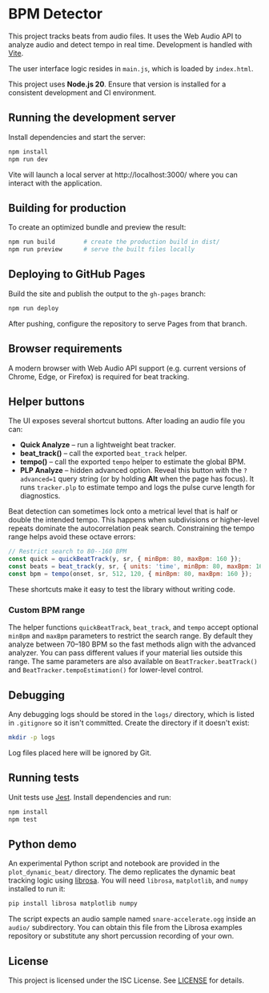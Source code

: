 # BPM Detector

This project tracks beats from audio files. It uses the Web Audio API to analyze audio and detect tempo in real time. Development is handled with [Vite](https://vitejs.dev/).

The user interface logic resides in `main.js`, which is loaded by `index.html`.

This project uses **Node.js 20**. Ensure that version is installed for a
consistent development and CI environment.

## Running the development server

Install dependencies and start the server:

```sh
npm install
npm run dev
```

Vite will launch a local server at http://localhost:3000/ where you can interact with the application.

## Building for production

To create an optimized bundle and preview the result:

```sh
npm run build        # create the production build in dist/
npm run preview      # serve the built files locally
```

## Deploying to GitHub Pages

Build the site and publish the output to the `gh-pages` branch:

```sh
npm run deploy
```

After pushing, configure the repository to serve Pages from that branch.

## Browser requirements

A modern browser with Web Audio API support (e.g. current versions of Chrome, Edge, or Firefox) is required for beat tracking.

## Helper buttons

The UI exposes several shortcut buttons. After loading an audio file you can:

- **Quick Analyze** – run a lightweight beat tracker.
- **beat_track()** – call the exported `beat_track` helper.
- **tempo()** – call the exported `tempo` helper to estimate the global BPM.
- **PLP Analyze** – hidden advanced option. Reveal this button with the `?advanced=1`
  query string (or by holding **Alt** when the page has focus). It runs
  `tracker.plp` to estimate tempo and logs the pulse curve length for
  diagnostics.

Beat detection can sometimes lock onto a metrical level that is half or
double the intended tempo. This happens when subdivisions or higher-level
repeats dominate the autocorrelation peak search. Constraining the tempo
range helps avoid these octave errors:

```js
// Restrict search to 80--160 BPM
const quick = quickBeatTrack(y, sr, { minBpm: 80, maxBpm: 160 });
const beats = beat_track(y, sr, { units: 'time', minBpm: 80, maxBpm: 160 });
const bpm = tempo(onset, sr, 512, 120, { minBpm: 80, maxBpm: 160 });
```

These shortcuts make it easy to test the library without writing code.

### Custom BPM range

The helper functions `quickBeatTrack`, `beat_track`, and `tempo` accept optional
`minBpm` and `maxBpm` parameters to restrict the search range. By default they
analyze between 70–180 BPM so the fast methods align with the advanced analyzer.
You can pass different values if your material lies outside this range.  The
same parameters are also available on `BeatTracker.beatTrack()` and
`BeatTracker.tempoEstimation()` for lower-level control.

## Debugging

Any debugging logs should be stored in the `logs/` directory, which is listed in `.gitignore` so it isn't committed. Create the directory if it doesn't exist:

```sh
mkdir -p logs
```

Log files placed here will be ignored by Git.

## Running tests

Unit tests use [Jest](https://jestjs.io/). Install dependencies and run:

```sh
npm install
npm test
```

## Python demo

An experimental Python script and notebook are provided in the
`plot_dynamic_beat/` directory. The demo replicates the dynamic beat
tracking logic using [librosa](https://librosa.org/). You will need
`librosa`, `matplotlib`, and `numpy` installed to run it:

```sh
pip install librosa matplotlib numpy
```

The script expects an audio sample named `snare-accelerate.ogg` inside an
`audio/` subdirectory. You can obtain this file from the Librosa examples
repository or substitute any short percussion recording of your own.


## License

This project is licensed under the ISC License. See [LICENSE](LICENSE) for details.
